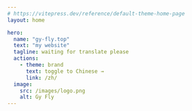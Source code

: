```yaml
---
# https://vitepress.dev/reference/default-theme-home-page
layout: home

hero:
  name: "gy-fly.top"
  text: "my website"
  tagline: waiting for translate please
  actions:
    - theme: brand
      text: toggle to Chinese →
      link: /zh/
  image:
    src: /images/logo.png
    alt: Gy Fly    
---
```


